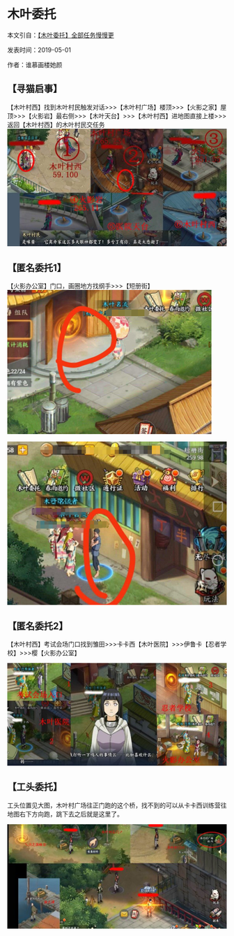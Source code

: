 # 木叶委托

本文引自：[【木叶委托】全部任务慢慢更](https://tieba.baidu.com/p/6118035219)

发表时间：2019-05-01

作者：谁慕画楼她颜

## 【寻猫启事】

【木叶村西】找到木叶村民触发对话>>>【木叶村广场】楼顶>>>【火影之家】屋顶>>>【火影岩】最右侧>>>【木叶天台】>>>【木叶村西】进地图直接上楼>>>返回【木叶村西】的木叶村民交任务
![img](../imgs/87b5fdce3bc79f3d9e71a273b4a1cd11738b296e.jpg)



## 【匿名委托1】

【火影办公室】门口，画圈地方找纲手>>>【短册街】
![img](../imgs/c3394612495409233955833d9c58d109b3de493b.jpg)

![img](../imgs/1427290e4bfbfbed9d60d63c76f0f736aec31fc5.jpg) 



## 【匿名委托2】

【木叶村西】考试会场门口找到雏田>>>卡卡西【木叶医院】>>>伊鲁卡【忍者学校】>>>樱【火影办公室】

![img](../imgs/9c9383f51bd5ad6eaadf26a98fcb39dbb7fd3cdc.jpg)



## 【工头委托】

工头位置见大图，木叶村广场往正门跑的这个桥，找不到的可以从卡卡西训练营往地图右下方向跑，跳下去之后就是这里了。

![img](../imgs/efcc20355982b2b73dcf96873fadcbef77099baf.jpg)

